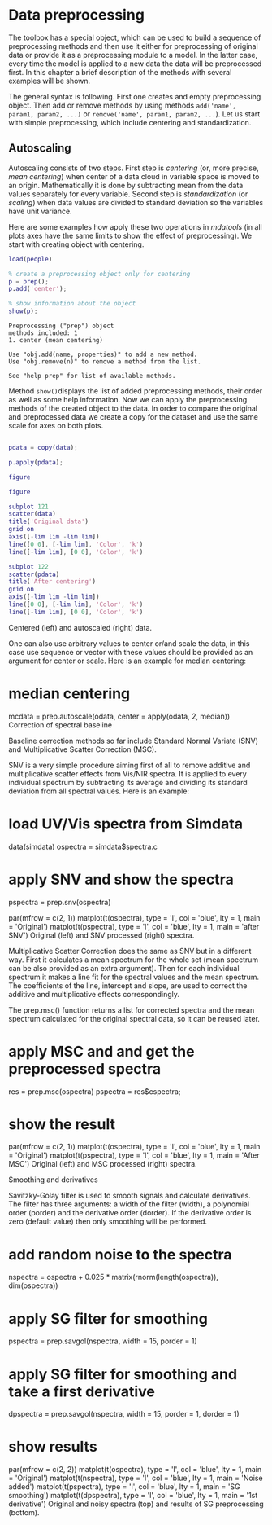 # Data preprocessing

The toolbox has a special object, which can be used to build a sequence of preprocessing methods and then use it either for preprocessing of original data or provide it as a preprocessing module to a model. In the latter case, every time the model is applied to a new data the data will be preprocessed first. In this chapter a brief description of the methods with several examples will be shown.

The general syntax is following. First one creates and empty preprocessing object. Then add or remove methods by using methods `add('name', param1, param2, ...)` or `remove('name', param1, param2, ...`). Let us start with simple preprocessing, which include centering and standardization.

## Autoscaling

Autoscaling consists of two steps. First step is *centering* (or, more precise, *mean centering*) when center of a data cloud in variable space is moved to an origin. Mathematically it is done by subtracting mean from the data values separately for every variable. Second step is *standardization* (or *scaling*) when data values are divided to standard deviation so the variables have unit variance. 

Here are some examples how apply these two operations in *mdatools* (in all plots axes have the same limits to show the effect of preprocessing). We start with creating object with centering.

```matlab
load(people)

% create a preprocessing object only for centering
p = prep();
p.add('center');

% show information about the object
show(p);
```
```
Preprocessing ("prep") object
methods included: 1
1. center (mean centering)

Use "obj.add(name, properties)" to add a new method.
Use "obj.remove(n)" to remove a method from the list.

See "help prep" for list of available methods.
```
Method `show()`displays the list of added preprocessing methods, their order as well as some help information. Now we can apply the preprocessing methods of the created object to the data. In order to compare the original and preprocessed data we create a copy for the dataset and use the same scale for axes on both plots.

```matlab

pdata = copy(data);

p.apply(pdata);

figure

figure

subplot 121
scatter(data)
title('Original data')
grid on
axis([-lim lim -lim lim])
line([0 0], [-lim lim], 'Color', 'k')
line([-lim lim], [0 0], 'Color', 'k')

subplot 122
scatter(pdata)
title('After centering')
grid on
axis([-lim lim -lim lim])
line([0 0], [-lim lim], 'Color', 'k')
line([-lim lim], [0 0], 'Color', 'k')
```


Centered (left) and autoscaled (right) data.

One can also use arbitrary values to center or/and scale the data, in this case use sequence or vector with these values should be provided as an argument for center or scale. Here is an example for median centering:

# median centering
mcdata = prep.autoscale(odata, center = apply(odata, 2, median))
Correction of spectral baseline

Baseline correction methods so far include Standard Normal Variate (SNV) and Multiplicative Scatter Correction (MSC).

SNV is a very simple procedure aiming first of all to remove additive and multiplicative scatter effects from Vis/NIR spectra. It is applied to every individual spectrum by subtracting its average and dividing its standard deviation from all spectral values. Here is an example:

# load UV/Vis spectra from Simdata
data(simdata)
ospectra = simdata$spectra.c

# apply SNV and show the spectra
pspectra = prep.snv(ospectra)

par(mfrow = c(2, 1))
matplot(t(ospectra), type = 'l', col = 'blue', lty = 1, main = 'Original')
matplot(t(pspectra), type = 'l', col = 'blue', lty = 1, main = 'after SNV')
Original (left) and SNV processed (right) spectra.

Multiplicative Scatter Correction does the same as SNV but in a different way. First it calculates a mean spectrum for the whole set (mean spectrum can be also provided as an extra argument). Then for each individual spectrum it makes a line fit for the spectral values and the mean spectrum. The coefficients of the line, intercept and slope, are used to correct the additive and multiplicative effects correspondingly.

The prep.msc() function returns a list for corrected spectra and the mean spectrum calculated for the original spectral data, so it can be reused later.

# apply MSC and and get the preprocessed spectra
res = prep.msc(ospectra)
pspectra = res$cspectra;

# show the result
par(mfrow = c(2, 1))
matplot(t(ospectra), type = 'l', col = 'blue', lty = 1, main = 'Original')
matplot(t(pspectra), type = 'l', col = 'blue', lty = 1, main = 'After MSC')
Original (left) and MSC processed (right) spectra.

Smoothing and derivatives

Savitzky-Golay filter is used to smooth signals and calculate derivatives. The filter has three arguments: a width of the filter (width), a polynomial order (porder) and the derivative order (dorder). If the derivative order is zero (default value) then only smoothing will be performed.


# add random noise to the spectra
nspectra = ospectra + 0.025 * matrix(rnorm(length(ospectra)), dim(ospectra))

# apply SG filter for smoothing
pspectra = prep.savgol(nspectra, width = 15, porder = 1)

# apply SG filter for smoothing and take a first derivative
dpspectra = prep.savgol(nspectra, width = 15, porder = 1, dorder = 1)

# show results
par(mfrow = c(2, 2))
matplot(t(ospectra), type = 'l', col = 'blue', lty = 1, main = 'Original')
matplot(t(nspectra), type = 'l', col = 'blue', lty = 1, main = 'Noise added')
matplot(t(pspectra), type = 'l', col = 'blue', lty = 1, main = 'SG smoothing')
matplot(t(dpspectra), type = 'l', col = 'blue', lty = 1, main = '1st derivative')
Original and noisy spectra (top) and results of SG preprocessing (bottom).